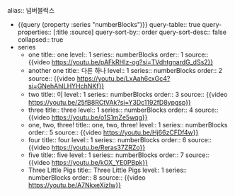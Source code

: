alias:: 넘버블럭스

- {{query (property :series "numberBlocks")}}
  query-table:: true
  query-properties:: [:title :source]
  query-sort-by:: order
  query-sort-desc:: false
  collapsed:: true
- series
	- one
	  title:: one
	  level:: 1
	  series:: numberBlocks
	  order:: 1
	  source:: {{video https://youtu.be/pAFkRHIz-og?si=TVdhtgnardG_dSs2}}
	- another one
	  title:: 다른 하나
	  level:: 1
	  series:: numberBlocks
	  order:: 2
	  source:: {{video https://youtu.be/LxAah6cxGc4?si=GNehAhILHYHchNKf}}
	- two
	  title:: 이
	  level:: 1
	  series:: numberBlocks
	  order:: 3
	  source:: {{video https://youtu.be/25fB8RCtVAk?si=Y3Dc1192fD8ypgsp}}
	- three
	  title:: three
	  level:: 1
	  series:: numberBlocks
	  order:: 4
	  source:: {{video https://youtu.be/o1S1mZe5wqg}}
	- one, two, three!
	  title:: one, two, three!
	  level:: 1
	  series:: numberBlocks
	  order:: 5
	  source:: {{video https://youtu.be/Hj66zCFDf4w}}
	- four
	  title:: four
	  level:: 1
	  series:: numberBlocks
	  order:: 6
	  source:: {{video https://youtu.be/Reras37ZRZo}}
	- five
	  title:: five
	  level:: 1
	  series:: numberBlocks
	  order:: 7
	  source:: {{video https://youtu.be/kOX_YE0PBpk}}
	- Three Little Pigs
	  title:: Three Little Pigs
	  level:: 1
	  series:: numberBlocks
	  order:: 8
	  source:: {{video https://youtu.be/A7NkxeXizIw}}
